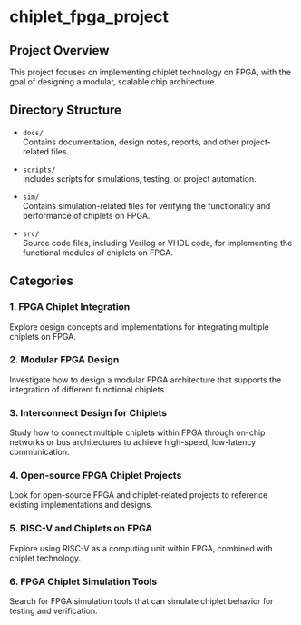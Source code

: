 # chiplet_fpga_project

## Project Overview
This project focuses on implementing chiplet technology on FPGA, with the goal of designing a modular, scalable chip architecture.

## Directory Structure

- `docs/`  
  Contains documentation, design notes, reports, and other project-related files.

- `scripts/`  
  Includes scripts for simulations, testing, or project automation.

- `sim/`  
  Contains simulation-related files for verifying the functionality and performance of chiplets on FPGA.

- `src/`  
  Source code files, including Verilog or VHDL code, for implementing the functional modules of chiplets on FPGA.

## Categories

### 1. FPGA Chiplet Integration
Explore design concepts and implementations for integrating multiple chiplets on FPGA.

### 2. Modular FPGA Design
Investigate how to design a modular FPGA architecture that supports the integration of different functional chiplets.

### 3. Interconnect Design for Chiplets
Study how to connect multiple chiplets within FPGA through on-chip networks or bus architectures to achieve high-speed, low-latency communication.

### 4. Open-source FPGA Chiplet Projects
Look for open-source FPGA and chiplet-related projects to reference existing implementations and designs.

### 5. RISC-V and Chiplets on FPGA
Explore using RISC-V as a computing unit within FPGA, combined with chiplet technology.

### 6. FPGA Chiplet Simulation Tools
Search for FPGA simulation tools that can simulate chiplet behavior for testing and verification.
